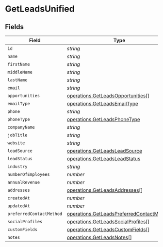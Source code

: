 # GetLeadsUnified


## Fields

| Field                                                                                                  | Type                                                                                                   | Required                                                                                               | Description                                                                                            |
| ------------------------------------------------------------------------------------------------------ | ------------------------------------------------------------------------------------------------------ | ------------------------------------------------------------------------------------------------------ | ------------------------------------------------------------------------------------------------------ |
| `id`                                                                                                   | *string*                                                                                               | :heavy_minus_sign:                                                                                     | N/A                                                                                                    |
| `name`                                                                                                 | *string*                                                                                               | :heavy_minus_sign:                                                                                     | N/A                                                                                                    |
| `firstName`                                                                                            | *string*                                                                                               | :heavy_minus_sign:                                                                                     | N/A                                                                                                    |
| `middleName`                                                                                           | *string*                                                                                               | :heavy_minus_sign:                                                                                     | N/A                                                                                                    |
| `lastName`                                                                                             | *string*                                                                                               | :heavy_minus_sign:                                                                                     | N/A                                                                                                    |
| `email`                                                                                                | *string*                                                                                               | :heavy_minus_sign:                                                                                     | N/A                                                                                                    |
| `opportunities`                                                                                        | [operations.GetLeadsOpportunities](../../models/operations/getleadsopportunities.md)[]                 | :heavy_minus_sign:                                                                                     | N/A                                                                                                    |
| `emailType`                                                                                            | [operations.GetLeadsEmailType](../../models/operations/getleadsemailtype.md)                           | :heavy_minus_sign:                                                                                     | N/A                                                                                                    |
| `phone`                                                                                                | *string*                                                                                               | :heavy_minus_sign:                                                                                     | N/A                                                                                                    |
| `phoneType`                                                                                            | [operations.GetLeadsPhoneType](../../models/operations/getleadsphonetype.md)                           | :heavy_minus_sign:                                                                                     | N/A                                                                                                    |
| `companyName`                                                                                          | *string*                                                                                               | :heavy_minus_sign:                                                                                     | N/A                                                                                                    |
| `jobTitle`                                                                                             | *string*                                                                                               | :heavy_minus_sign:                                                                                     | N/A                                                                                                    |
| `website`                                                                                              | *string*                                                                                               | :heavy_minus_sign:                                                                                     | N/A                                                                                                    |
| `leadSource`                                                                                           | [operations.GetLeadsLeadSource](../../models/operations/getleadsleadsource.md)                         | :heavy_minus_sign:                                                                                     | N/A                                                                                                    |
| `leadStatus`                                                                                           | [operations.GetLeadsLeadStatus](../../models/operations/getleadsleadstatus.md)                         | :heavy_minus_sign:                                                                                     | N/A                                                                                                    |
| `industry`                                                                                             | *string*                                                                                               | :heavy_minus_sign:                                                                                     | N/A                                                                                                    |
| `numberOfEmployees`                                                                                    | *number*                                                                                               | :heavy_minus_sign:                                                                                     | N/A                                                                                                    |
| `annualRevenue`                                                                                        | *number*                                                                                               | :heavy_minus_sign:                                                                                     | N/A                                                                                                    |
| `addresses`                                                                                            | [operations.GetLeadsAddresses](../../models/operations/getleadsaddresses.md)[]                         | :heavy_minus_sign:                                                                                     | N/A                                                                                                    |
| `createdAt`                                                                                            | *number*                                                                                               | :heavy_minus_sign:                                                                                     | N/A                                                                                                    |
| `updatedAt`                                                                                            | *number*                                                                                               | :heavy_minus_sign:                                                                                     | N/A                                                                                                    |
| `preferredContactMethod`                                                                               | [operations.GetLeadsPreferredContactMethod](../../models/operations/getleadspreferredcontactmethod.md) | :heavy_minus_sign:                                                                                     | N/A                                                                                                    |
| `socialProfiles`                                                                                       | [operations.GetLeadsSocialProfiles](../../models/operations/getleadssocialprofiles.md)[]               | :heavy_minus_sign:                                                                                     | N/A                                                                                                    |
| `customFields`                                                                                         | [operations.GetLeadsCustomFields](../../models/operations/getleadscustomfields.md)[]                   | :heavy_minus_sign:                                                                                     | N/A                                                                                                    |
| `notes`                                                                                                | [operations.GetLeadsNotes](../../models/operations/getleadsnotes.md)[]                                 | :heavy_minus_sign:                                                                                     | N/A                                                                                                    |